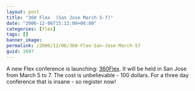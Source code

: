 ```yaml
---
layout: post
title: "360 Flex  (San Jose March 5-7)"
date: "2006-12-06T15:12:00+06:00"
categories: [flex]
tags: []
banner_image: 
permalink: /2006/12/06/360-Flex-San-Jose-March-57
guid: 1697
---
```


A new Flex conference is launching: <a href="http://www.360flex.com/">360Flex</a>. It will be held in San Jose from March 5 to 7. The cost is unbelievable - 100 dollars. For a three day conference that is insane - so register now!